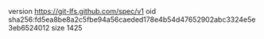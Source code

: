 version https://git-lfs.github.com/spec/v1
oid sha256:fd5ea8be8a2c5fbe94a56caeded178e4b54d47652902abc3324e5e3eb6524012
size 1425

